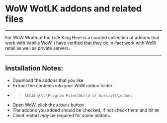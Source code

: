 # WoW WotLK addons and related files

----

For WoW Wrath of the Lich King
Here is a curated collection of addons that work with Vanilla WoW, i have verified that they do in-fact work with 
WoW retail as well as private servers.

---

## Installation Notes:
* Download the addons that you like
* Extract the contents into your WoW addon folder
* > Usually ``` C:\Program Files\World of Warcraft\addons ```
* Open WoW, click the ```Addons``` button
* The addons you added should be checked, if not check them and hit ```OK```
* Client restart *may* be required for some addons.
